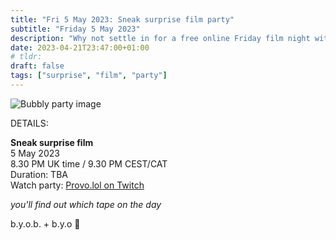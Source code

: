 ```yaml
---
title: "Fri 5 May 2023: Sneak surprise film party"
subtitle: "Friday 5 May 2023"
description: "Why not settle in for a free online Friday film night with your chums at provolol? No Netflix, just chill. Bring strangers, acquaintances, any snacks you like :3"
date: 2023-04-21T23:47:00+01:00
# tldr: 
draft: false
tags: ["surprise", "film", "party"]
---
```


![Bubbly party image](/images/surprise-party.jpg)

DETAILS:

**Sneak surprise film**   
5 May 2023  
8.30 PM UK time / 9.30 PM CEST/CAT  
Duration: TBA  
Watch party: [Provo.lol on Twitch](https://www.twitch.tv/provolol)

*you'll find out which tape on the day* 

b.y.o.b. + b.y.o 🍕